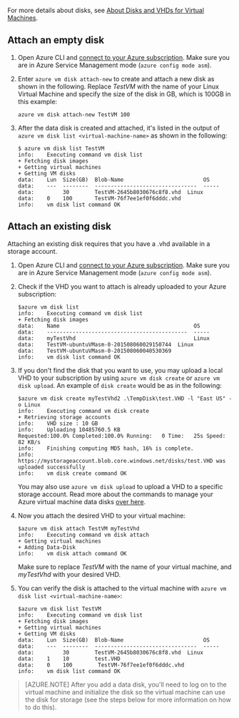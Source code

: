 
For more details about disks, see [About Disks and VHDs for Virtual Machines](../articles/virtual-machines/virtual-machines-linux-about-disks-vhds.md).

<a id="attachempty"></a>
## Attach an empty disk

1.  Open Azure CLI and [connect to your Azure subscription](../articles/xplat-cli-connect.md). Make sure you are in Azure Service Management mode (`azure config mode asm`).

2.  Enter `azure vm disk attach-new` to create and attach a new disk as shown in the following. Replace _TestVM_ with the name of your Linux Virtual Machine and specify the size of the disk in GB, which is 100GB in this example:

        azure vm disk attach-new TestVM 100

3.	After the data disk is created and attached, it's listed in the output of `azure vm disk list <virtual-machine-name>` as shown in the following:

        $ azure vm disk list TestVM
        info:    Executing command vm disk list
        + Fetching disk images
        + Getting virtual machines
        + Getting VM disks
        data:    Lun  Size(GB)  Blob-Name                         OS
        data:    ---  --------  --------------------------------  -----
        data:         30        TestVM-2645b8030676c8f8.vhd  Linux
        data:    0    100       TestVM-76f7ee1ef0f6dddc.vhd
        info:    vm disk list command OK

<a id="attachexisting"></a>
## Attach an existing disk

Attaching an existing disk requires that you have a .vhd available in a storage account.

1. 	Open Azure CLI and [connect to your Azure subscription](../articles/xplat-cli-connect.md). Make sure you are in Azure Service Management mode (`azure config mode asm`).

2.	Check if the VHD you want to attach is already uploaded to your Azure subscription:

        $azure vm disk list
    	info:    Executing command vm disk list
    	+ Fetching disk images
    	data:    Name                                          OS
    	data:    --------------------------------------------  -----
    	data:    myTestVhd                                     Linux
    	data:    TestVM-ubuntuVMasm-0-201508060029150744  Linux
    	data:    TestVM-ubuntuVMasm-0-201508060040530369
    	info:    vm disk list command OK

3.  If you don't find the disk that you want to use, you may upload a local VHD to your subscription by using
    `azure vm disk create` or `azure vm disk upload`. An example of `disk create` would be as in the following:

        $azure vm disk create myTestVhd2 .\TempDisk\test.VHD -l "East US" -o Linux
		info:    Executing command vm disk create
		+ Retrieving storage accounts
		info:    VHD size : 10 GB
		info:    Uploading 10485760.5 KB
		Requested:100.0% Completed:100.0% Running:   0 Time:   25s Speed:    82 KB/s
		info:    Finishing computing MD5 hash, 16% is complete.
		info:    https://mystorageaccount.blob.core.windows.net/disks/test.VHD was
		uploaded successfully
		info:    vm disk create command OK

	You may also use `azure vm disk upload` to upload a VHD to a specific storage account. Read more about the commands to manage your Azure virtual machine data disks [over here](virtual-machines-command-line-tools.md#commands-to-manage-your-azure-virtual-machine-data-disks).

4.  Now you attach the desired VHD to your virtual machine:

		$azure vm disk attach TestVM myTestVhd
		info:    Executing command vm disk attach
		+ Getting virtual machines
		+ Adding Data-Disk
		info:    vm disk attach command OK

	Make sure to replace _TestVM_ with the name of your virtual machine, and _myTestVhd_ with your desired VHD.

5.	You can verify the disk is attached to the virtual machine with `azure vm disk list <virtual-machine-name>`:

		$azure vm disk list TestVM
		info:    Executing command vm disk list
		+ Fetching disk images
		+ Getting virtual machines
		+ Getting VM disks
		data:    Lun  Size(GB)  Blob-Name                         OS
		data:    ---  --------  --------------------------------  -----
		data:         30        TestVM-2645b8030676c8f8.vhd  Linux
		data:    1    10        test.VHD
		data:    0    100        TestVM-76f7ee1ef0f6dddc.vhd
		info:    vm disk list command OK


> [AZURE.NOTE]
> After you add a data disk, you'll need to log on to the virtual machine and initialize the disk so the virtual machine can use the disk for storage (see the steps below for more information on how to do this).
